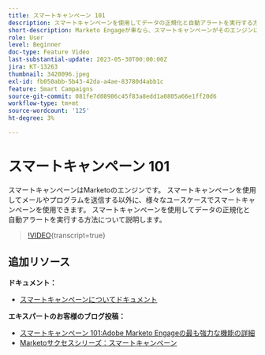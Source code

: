 ```yaml
---
title: スマートキャンペーン 101
description: スマートキャンペーンを使用してデータの正規化と自動アラートを実行する方法について説明します。
short-description: Marketo Engageが車なら、スマートキャンペーンがそのエンジンになります。 スマートキャンペーンは想像以上の効果を発揮し、使い始めるのは簡単です。
role: User
level: Beginner
doc-type: Feature Video
last-substantial-update: 2023-05-30T00:00:00Z
jira: KT-13263
thumbnail: 3420096.jpeg
exl-id: fb050abb-5b43-42da-a4ae-83780d4abb1c
feature: Smart Campaigns
source-git-commit: 081fe7d08986c45f83a8edd1a0805a66e1ff20d6
workflow-type: tm+mt
source-wordcount: '125'
ht-degree: 3%

---
```


# スマートキャンペーン 101

スマートキャンペーンはMarketoのエンジンです。 スマートキャンペーンを使用してメールやプログラムを送信する以外に、様々なユースケースでスマートキャンペーンを使用できます。 スマートキャンペーンを使用してデータの正規化と自動アラートを実行する方法について説明します。

>[!VIDEO](https://video.tv.adobe.com/v/3420096/?quality=12&learn=on){transcript=true}


## 追加リソース

**ドキュメント：**

* [スマートキャンペーンについてドキュメント](https://experienceleague.adobe.com/docs/marketo/using/product-docs/core-marketo-concepts/smart-campaigns/understanding-smart-campaigns.html?lang=en)

**エキスパートのお客様のブログ投稿：**

* [スマートキャンペーン 101:Adobe Marketo Engageの最も強力な機能の詳細](https://nation.marketo.com/t5/product-blogs/smart-campaigns-101-a-deep-dive-into-adobe-marketo-engage-s-most/ba-p/313385#M1838)
* [Marketoサクセスシリーズ：スマートキャンペーン](https://nation.marketo.com/t5/product-blogs/marketo-success-series-smart-campaigns/ba-p/306961)
